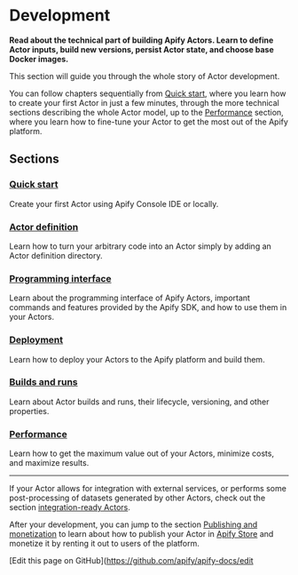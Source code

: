 # Development

**Read about the technical part of building Apify Actors. Learn to define Actor inputs, build new versions, persist Actor state, and choose base Docker images.**

This section will guide you through the whole story of Actor development.

You can follow chapters sequentially from [Quick start](/platform/actors/development/quick-start), where you learn how to create your first Actor in just a few minutes, through the more technical sections describing the whole Actor model, up to the [Performance](/platform/actors/development/performance) section, where you learn how to fine-tune your Actor to get the most out of the Apify platform.

## Sections

### [Quick start](/platform/actors/development/quick-start)
Create your first Actor using Apify Console IDE or locally.

### [Actor definition](/platform/actors/development/actor-definition)
Learn how to turn your arbitrary code into an Actor simply by adding an Actor definition directory.

### [Programming interface](/platform/actors/development/programming-interface)
Learn about the programming interface of Apify Actors, important commands and features provided by the Apify SDK, and how to use them in your Actors.

### [Deployment](/platform/actors/development/deployment)
Learn how to deploy your Actors to the Apify platform and build them.

### [Builds and runs](/platform/actors/development/builds-and-runs)
Learn about Actor builds and runs, their lifecycle, versioning, and other properties.

### [Performance](/platform/actors/development/performance)
Learn how to get the maximum value out of your Actors, minimize costs, and maximize results.

---

If your Actor allows for integration with external services, or performs some post-processing of datasets generated by other Actors, check out the section [integration-ready Actors](/platform/integrations/actors/integration-ready-actors).

After your development, you can jump to the section [Publishing and monetization](/platform/actors/publishing) to learn about how to publish your Actor in [Apify Store](https://apify.com/store) and monetize it by renting it out to users of the platform.

[Edit this page on GitHub](https://github.com/apify/apify-docs/edit